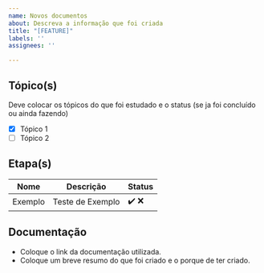 ```yaml
---
name: Novos documentos
about: Descreva a informação que foi criada
title: "[FEATURE]"
labels: ''
assignees: ''

---
```


## Tópico(s)

Deve colocar os tópicos do que foi estudado e o status (se ja foi concluído ou ainda fazendo)

- [x] Tópico 1
- [ ] Tópico 2

## Etapa(s)

Nome|Descrição|Status
|---|---|---|
Exemplo|Teste de Exemplo|:heavy_check_mark: :x:

## Documentação

- Coloque o link da documentação utilizada.
- Coloque um breve resumo do que foi criado e o porque de ter criado.
